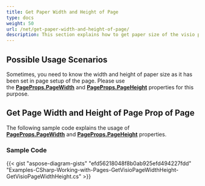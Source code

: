 ```yaml
---
title: Get Paper Width and Height of Page
type: docs
weight: 50
url: /net/get-paper-width-and-height-of-page/
description: This section explains how to get paper size of the visio page with Aspose.Diagram.
---
```


## **Possible Usage Scenarios**

Sometimes, you need to know the width and height of paper size as it has been set in page setup of the page. Please use the [**PageProps.PageWidth**](https://apireference.aspose.com/diagram/net/aspose.diagram/pageprops/properties/pagewidth) and [**PageProps.PageHeight**](https://apireference.aspose.com/diagram/net/aspose.diagram/pageprops/properties/pageheight) properties for this purpose.

## **Get Page Width and Height of Page Prop of Page**

The following sample code explains the usage of [**PageProps.PageWidth**](https://apireference.aspose.com/diagram/net/aspose.diagram/pageprops/properties/pagewidth) and [**PageProps.PageHeight**](https://apireference.aspose.com/diagram/net/aspose.diagram/pageprops/properties/pageheight) properties.

### **Sample Code**

{{< gist "aspose-diagram-gists" "efd56218048f8b0ab925efd494227fdd" "Examples-CSharp-Working-with-Pages-GetVisioPageWidthHeight-GetVisioPageWidthHeight.cs" >}}
